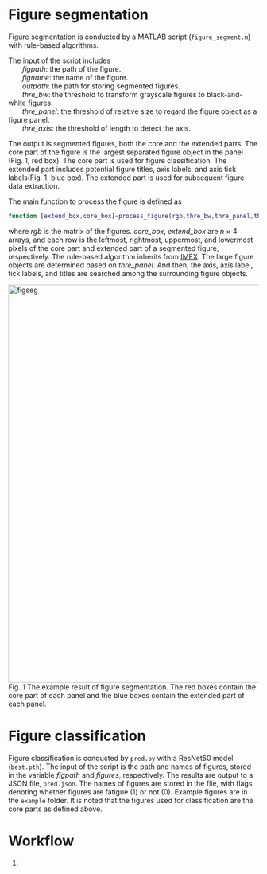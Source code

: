 # Figure segmentation

Figure segmentation is conducted by a MATLAB script (`figure_segment.m`) with rule-based algorithms.

The input of the script includes<br>
&ensp;&ensp;&ensp;&ensp;*figpath*: the path of the figure.<br>
&ensp;&ensp;&ensp;&ensp;*figname*: the name of the figure.<br>
&ensp;&ensp;&ensp;&ensp;*outpath*: the path for storing segmented figures.<br>
&ensp;&ensp;&ensp;&ensp;*thre_bw*: the threshold to transform grayscale figures to black-and-white figures.<br>
&ensp;&ensp;&ensp;&ensp;*thre_panel*: the threshold of relative size to regard the figure object as a figure panel.<br>
&ensp;&ensp;&ensp;&ensp;*thre_axis*: the threshold of length to detect the axis.<br>

The output is segmented figures, both the core and the extended parts. The core part of the figure is the largest separated figure object in the panel (Fig. 1, red box). The core part is used for figure classification. The extended part includes potential figure titles, axis labels, and axis tick labels(Fig. 1, blue box). The extended part is used for subsequent figure data extraction.

The main function to process the figure is defined as

``` matlab
function [extend_box,core_box]=process_figure(rgb,thre_bw,thre_panel,thre_axis)
``````

where *rgb* is the matrix of the figures. *core_box*, *extend_box* are *n* $\times$ 4 arrays, and each row is the leftmost, rightmost, uppermost, and lowermost pixels of the core part and extended part of a segmented figure, respectively.
The rule-based algorithm inherits from [IMEX](https://github.com/xuzpgroup/ZianZhang/tree/main/FatigueData-AM2022/IMEX). The large figure objects are determined based on *thre_panel*. And then, the axis, axis label, tick labels, and titles are searched among the surrounding figure objects.

<img src="./segment_result.jpg" width = "800" alt="figseg" align=left/>
Fig. 1 The example result of figure segmentation. The red boxes contain the core part of each panel and the blue boxes contain the extended part of each panel.


# Figure classification

Figure classification is conducted by `pred.py` with a ResNet50 model (`best.pth`). The input of the script is the path and names of figures, stored in the variable *figpath* and *figures*, respectively. The results are output to a JSON file, `pred.json`. The names of figures are stored in the file, with flags denoting whether figures are fatigue (1) or not (0). Example figures are in the `example` folder. It is noted that the figures used for classification are the core parts as defined above.

# Workflow

1. 
